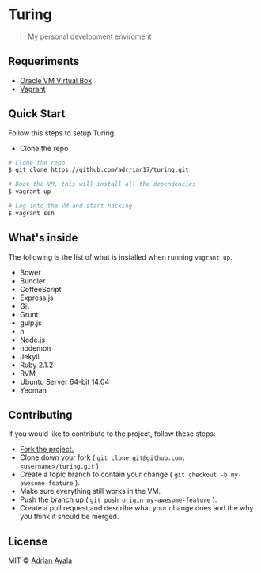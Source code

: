 # Turing
> My personal development enviroment 

## Requeriments
- [Oracle VM Virtual Box](https://www.virtualbox.org/)
- [Vagrant](http://www.vagrantup.com/)

## Quick Start 
Follow this steps to setup Turing:

- Clone the repo  

```bash
# Clone the repo
$ git clone https://github.com/adrrian17/turing.git 

# Boot the VM, this will install all the dependencies
$ vagrant up

# Log into the VM and start hacking
$ vagrant ssh 
```

## What's inside
The following is the list of what is installed when running ```vagrant up```.

- Bower
- Bundler
- CoffeeScript
- Express.js
- Git
- Grunt
- gulp.js
- n
- Node.js
- nodemon
- Jekyll
- Ruby 2.1.2
- RVM
- Ubuntu Server 64-bit 14.04 
- Yeoman

## Contributing
If you would like to contribute to the project, follow these steps:

- [Fork the project.](https://github.com/adrrian17/turing/fork) 
- Clone down your fork ( ```git clone git@github.com:<username>/turing.git``` ).
- Create a topic branch to contain your change ( ```git checkout -b my-awesome-feature``` ).
- Make sure everything still works in the VM.
- Push the branch up ( ```git push origin my-awesome-feature``` ).
- Create a pull request and describe what your change does and the why you think it should be merged.

## License

MIT © [Adrian Ayala](http://adrianayala.mx)
